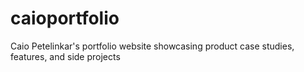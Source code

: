 # caioportfolio
Caio Petelinkar's portfolio website showcasing product case studies, features, and side projects
